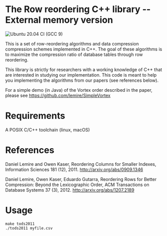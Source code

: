 # The Row reordering C++ library -- External memory version 
![Ubuntu 20.04 CI (GCC 9)](https://github.com/lemire/rowreorderingcpplibrary/workflows/Ubuntu%2020.04%20CI%20(GCC%209)/badge.svg)

This is a set of row-reordering algorithms and data compression compression schemes implemented in C++. The goal of these algorithms is to maximize the compression ratio of database tables through row reordering.

This library is strictly for researchers with a working knowledge of C++ that are interested in studying our implementation. This code is meant to help you implementing the algorithms from our papers (see references below).


For a simple demo (in Java) of the Vortex order described in the paper, please see https://github.com/lemire/SimpleVortex

# Requirements 

A POSIX C/C++ toolchain (linux, macOS)


# References

Daniel Lemire and Owen Kaser, Reordering Columns for Smaller Indexes, Information Sciences 181 (12), 2011.
http://arxiv.org/abs/0909.1346

Daniel Lemire, Owen Kaser, Eduardo Gutarra, Reordering Rows for Better Compression: Beyond the Lexicographic Order, ACM Transactions on Database Systems 37 (3), 2012.
http://arxiv.org/abs/1207.2189


# Usage 

    make tods2011
    ./tods2011 myfile.csv




